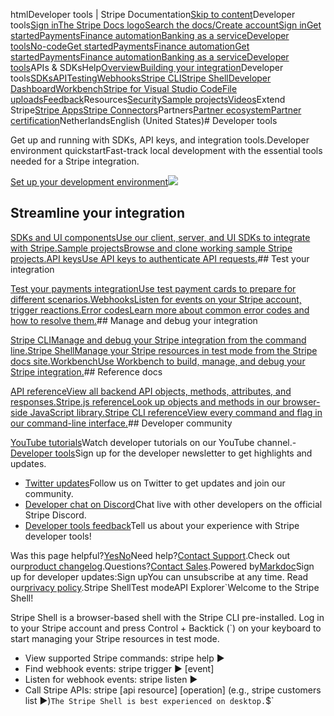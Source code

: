 htmlDeveloper tools | Stripe Documentation[Skip to content](#main-content)Developer tools[Sign in](https://dashboard.stripe.com/login?redirect=https%3A%2F%2Fdocs.stripe.com%2Fdevelopment)[The Stripe Docs logo](/)[Search the docs/](#)[Create account](https://dashboard.stripe.com/register)[Sign in](https://dashboard.stripe.com/login?redirect=https%3A%2F%2Fdocs.stripe.com%2Fdevelopment)[Get started](/get-started)[Payments](/payments)[Finance automation](/finance-automation)[Banking as a service](/financial-services)[Developer tools](/development)[No-code](/no-code)[Get started](/get-started)[Payments](/payments)[Finance automation](/finance-automation)[](#)[Get started](/get-started)[Payments](/payments)[Finance automation](/finance-automation)[Banking as a service](/financial-services)[Developer tools](/development)[](#)APIs & SDKsHelp[Overview](/docs/development)[Building your integration](#)Developer tools[SDKs](#)[API](#)[Testing](#)[Webhooks](#)[Stripe CLI](#)[Stripe Shell](#)[Developer Dashboard](#)[Workbench](#)[Stripe for Visual Studio Code](/docs/stripe-vscode)[File uploads](/docs/file-upload)[Feedback](/docs/dev-tools-csat)Resources[Security](#)[Sample projects](#)[Videos](#)Extend Stripe[Stripe Apps](#)[Stripe Connectors](#)Partners[Partner ecosystem](/docs/partners)[Partner certification](/docs/partners/training-and-certification)NetherlandsEnglish (United States)[](#)[](#)# Developer tools

Get up and running with SDKs, API keys, and integration tools.Developer environment quickstartFast-track local development with the essential tools needed for a Stripe integration.

[Set up your development environment](/development/quickstart)![](https://b.stripecdn.com/docs-statics-srv/assets/stripe-cli.dfdd7710717be8cb82486c38d77d4572.png)

## Streamline your integration

[SDKs and UI componentsUse our client, server, and UI SDKs to integrate with Stripe.](/libraries)[Sample projectsBrowse and clone working sample Stripe projects.](/samples)[API keysUse API keys to authenticate API requests.](/keys)## Test your integration

[Test your payments integrationUse test payment cards to prepare for different scenarios.](/testing)[WebhooksListen for events on your Stripe account, trigger reactions.](/webhooks)[Error codesLearn more about common error codes and how to resolve them.](/error-codes)## Manage and debug your integration

[Stripe CLIManage and debug your Stripe integration from the command line.](/stripe-cli)[Stripe ShellManage your Stripe resources in test mode from the Stripe docs site.](/stripe-shell/overview)[WorkbenchUse Workbench to build, manage, and debug your Stripe integration.](/workbench)## Reference docs

[API referenceView all backend API objects, methods, attributes, and responses.](/api)[Stripe.js referenceLook up objects and methods in our browser-side JavaScript library.](/js)[Stripe CLI referenceView every command and flag in our command-line interface.](/cli)## Developer community

[YouTube tutorials](https://www.youtube.com/stripedevelopers)Watch developer tutorials on our YouTube channel.[](https://www.youtube.com/stripedevelopers)- [Developer tools](https://stripe.dev/#developer-digest)Sign up for the developer newsletter to get highlights and updates.
- [Twitter updates](https://twitter.com/stripe)Follow us on Twitter to get updates and join our community.
- [Developer chat on Discord](https://stripe.com/go/developer-chat)Chat live with other developers on the official Stripe Discord.
- [Developer tools feedback](/dev-tools-csat)Tell us about your experience with Stripe developer tools!

Was this page helpful?[Yes](#)[No](#)Need help?[Contact Support](https://support.stripe.com/).Check out our[product changelog](https://stripe.com/blog/changelog).Questions?[Contact Sales](https://stripe.com/contact/sales).Powered by[Markdoc](https://markdoc.dev)Sign up for developer updates:Sign upYou can unsubscribe at any time. Read our[privacy policy](https://stripe.com/privacy).Stripe ShellTest modeAPI Explorer[](https://stripe.com/docs/stripe-cli#install)`Welcome to the Stripe Shell!

Stripe Shell is a browser-based shell with the Stripe CLI pre-installed. Log in to your
Stripe account and press Control + Backtick (`) on your keyboard to start managing your Stripe
resources in test mode.

- View supported Stripe commands: stripe help ▶️
- Find webhook events: stripe trigger ▶️ [event]
- Listen for webhook events: stripe listen ▶
- Call Stripe APIs: stripe [api resource] [operation] (e.g., stripe customers list ▶️)`The Stripe Shell is best experienced on desktop.`$`